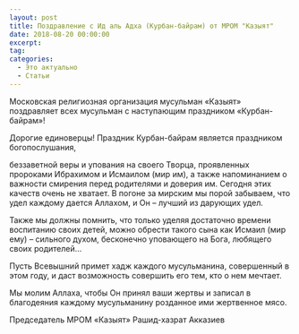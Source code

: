 ```yaml
---
layout: post
title: Поздравление с Ид аль Адха (Курбан-байрам) от МРОМ "Казыят"
date: 2018-08-20 00:00:00
excerpt:
tag:
categories:
  - Это актуально
  - Статьи
---
```


Московская религиозная организация мусульман &laquo;Казыят&raquo; поздравляет всех мусульман с наступающим праздником &laquo;Курбан-байрам&raquo;!

Дорогие единоверцы! Праздник Курбан-байрам является праздником богопослушания,

беззаветной веры и упования на своего Творца, проявленных пророками Ибрахимом и Исмаилом (мир им), а также напоминанием о важности смирения перед родителями и доверия им. Сегодня этих качеств очень не хватает. В погоне за мирским мы порой забываем, что удел каждому дается Аллахом, и Он – лучший из дарующих удел.

Также мы должны помнить, что только уделяя достаточно времени воспитанию своих детей, можно обрести такого сына как Исмаил (мир ему) – сильного духом, бесконечно уповающего на Бога, любящего своих родителей…

Пусть Всевышний примет хадж каждого мусульманина, совершенный в этом году, и даст возможность совершить его тем, кто о нем мечтает.

Мы молим Аллаха, чтобы Он принял ваши жертвы и записал в благодеяния каждому мусульманину розданное ими жертвенное мясо.

Председатель МРОМ &laquo;Казыят&raquo; Рашид-хазрат Акказиев